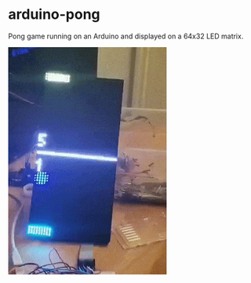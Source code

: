 # arduino-pong
Pong game running on an Arduino and displayed on a 64x32 LED matrix.

![](gameplay2.gif)
